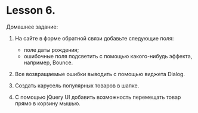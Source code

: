 # Lesson 6. 
Домашнее задание:

1) На сайте в форме обратной связи добавьте следующие поля:
    - поле даты рождения;
    - ошибочные поля подсветить с помощью какого-нибудь эффекта, например, Bounce.

2) Все возвращаемые ошибки выводить с помощью виджета Dialog.

3) Создать карусель популярных товаров в шапке.

4) C помощью jQuery UI добавить возможность перемещать товар прямо в корзину мышью.
